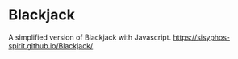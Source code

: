 # Blackjack
A simplified version of Blackjack with Javascript.
https://sisyphos-spirit.github.io/Blackjack/
